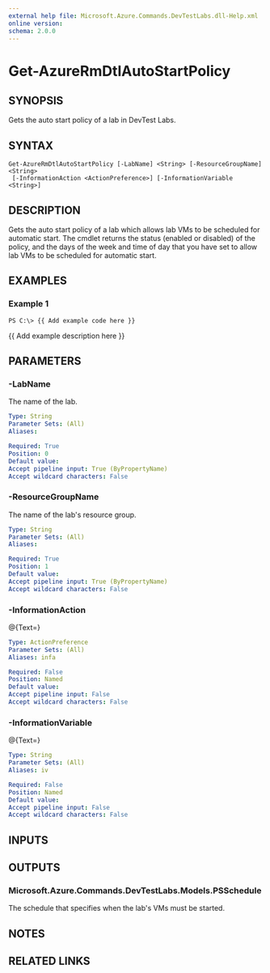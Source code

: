 ```yaml
---
external help file: Microsoft.Azure.Commands.DevTestLabs.dll-Help.xml
online version: 
schema: 2.0.0
---
```


# Get-AzureRmDtlAutoStartPolicy
## SYNOPSIS
Gets the auto start policy of a lab in DevTest Labs.

## SYNTAX

```
Get-AzureRmDtlAutoStartPolicy [-LabName] <String> [-ResourceGroupName] <String>
 [-InformationAction <ActionPreference>] [-InformationVariable <String>]
```

## DESCRIPTION
Gets the auto start policy of a lab which allows lab VMs to be scheduled for automatic start.
The cmdlet returns the status (enabled or disabled) of the policy, and the days of the week and time of day that you have set to allow lab VMs to be scheduled for automatic start.

## EXAMPLES

### Example 1
```
PS C:\> {{ Add example code here }}
```

{{ Add example description here }}

## PARAMETERS

### -LabName
The name of the lab.

```yaml
Type: String
Parameter Sets: (All)
Aliases: 

Required: True
Position: 0
Default value: 
Accept pipeline input: True (ByPropertyName)
Accept wildcard characters: False
```

### -ResourceGroupName
The name of the lab's resource group.

```yaml
Type: String
Parameter Sets: (All)
Aliases: 

Required: True
Position: 1
Default value: 
Accept pipeline input: True (ByPropertyName)
Accept wildcard characters: False
```

### -InformationAction
@{Text=}

```yaml
Type: ActionPreference
Parameter Sets: (All)
Aliases: infa

Required: False
Position: Named
Default value: 
Accept pipeline input: False
Accept wildcard characters: False
```

### -InformationVariable
@{Text=}

```yaml
Type: String
Parameter Sets: (All)
Aliases: iv

Required: False
Position: Named
Default value: 
Accept pipeline input: False
Accept wildcard characters: False
```

## INPUTS

## OUTPUTS

### Microsoft.Azure.Commands.DevTestLabs.Models.PSSchedule
The schedule that specifies when the lab's VMs must be started.

## NOTES

## RELATED LINKS

